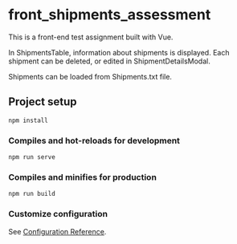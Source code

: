 # front_shipments_assessment

This is a front-end test assignment built with Vue.

In ShipmentsTable, information about shipments is displayed.
Each shipment can be deleted, or edited in ShipmentDetailsModal.

Shipments can be loaded from Shipments.txt file.

## Project setup
```
npm install
```

### Compiles and hot-reloads for development
```
npm run serve
```

### Compiles and minifies for production
```
npm run build
```

### Customize configuration
See [Configuration Reference](https://cli.vuejs.org/config/).

